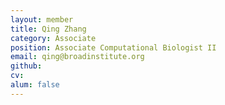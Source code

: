 ```yaml
---
layout: member
title: Qing Zhang
category: Associate
position: Associate Computational Biologist II
email: qing@broadinstitute.org
github: 
cv:
alum: false
---
```


